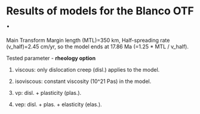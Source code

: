 # Results of models for the Blanco OTF .

Main Transform Margin length (MTL)=350 km, Half-spreading rate (v_half)=2.45 cm/yr,
so the model ends at 17.86 Ma (=1.25 * MTL / v_half). 

Tested parameter - **rheology option**

1. viscous: only dislocation creep (disl.) applies to the model.

2. isoviscous: constant viscosity (10^21 Pas) in the model.
 
3. vp: disl. + plasticity (plas.).

4. vep: disl. + plas. + elasticity (elas.).

 
